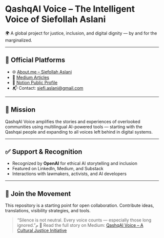 # QashqAI Voice – The Intelligent Voice of Siefollah Aslani

🌍 A global project for justice, inclusion, and digital dignity — by and for the marginalized.

---

## 🔗 Official Platforms

- 🌐 [About.me – Siefollah Aslani](https://about.me/siefollah)
- 📝 [Medium Articles](https://medium.com/@siefi.aslani)
- 📘 [Notion Public Profile](https://www.notion.so/Siefollah-Aslani-Politischer-Analyst-Kulturvermittler-Judo-Erfahrener-1f5cd4b1b59980d7abaaf78a286d8eb5)
- 📬 Contact: siefi.aslani@gmail.com

---

## 🎯 Mission

QashqAI Voice amplifies the stories and experiences of overlooked communities using multilingual AI-powered tools — starting with the Qashqai people and expanding to all voices left behind in digital systems.

---

## ✅ Support & Recognition

- Recognized by **OpenAI** for ethical AI storytelling and inclusion
- Featured on LinkedIn, Medium, and Substack
- Interactions with lawmakers, activists, and AI developers

---

## 📢 Join the Movement

This repository is a starting point for open collaboration. Contribute ideas, translations, visibility strategies, and tools.

> “Silence is not neutral. Every voice counts — especially those long ignored.”م
📖 Read the full story on Medium: [QashqAI Voice – A Cultural Justice Initiative](https://medium.com/your-post-link-here)
